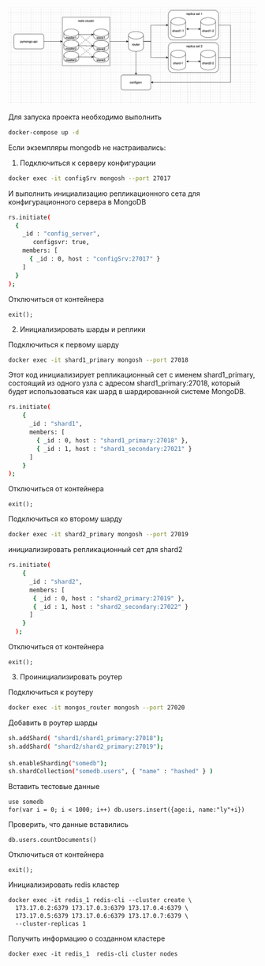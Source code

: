 ![Схема кэширования](image.png)

Для запуска проекта необходимо выполнить

```bash
docker-compose up -d
```

Если экземпляры mongodb не настраивались:
1) Подключиться к серверу конфигурации 
```bash
docker exec -it configSrv mongosh --port 27017
```
И выполнить инициализацию репликационного сета для конфигурационного сервера в MongoDB

```bash
rs.initiate(
  {
    _id : "config_server",
       configsvr: true,
    members: [
      { _id : 0, host : "configSrv:27017" }
    ]
  }
);
```
Отключиться от контейнера
```
exit();
```

2) Инициализировать шарды и реплики

Подключиться к первому шарду
```bash
docker exec -it shard1_primary mongosh --port 27018
```

Этот код инициализирует репликационный сет с именем shard1_primary, состоящий из одного узла с адресом shard1_primary:27018, который будет использоваться как шард в шардированной системе MongoDB.

```bash
rs.initiate(
    {
      _id : "shard1",
      members: [
        { _id : 0, host : "shard1_primary:27018" },
        { _id : 1, host : "shard1_secondary:27021" }
      ]
    }
);
```

Отключиться от контейнера
```
exit();
```

Подключиться ко второму шарду
```bash
docker exec -it shard2_primary mongosh --port 27019
```

инициализировать репликационный сет для shard2

```bash
rs.initiate(
    {
      _id : "shard2",
      members: [
       { _id : 0, host : "shard2_primary:27019" },
       { _id : 1, host : "shard2_secondary:27022" }
      ]
    }
  );
```
Отключиться от контейнера
```
exit();
```

3) Проинициализировать роутер

Подключиться к роутеру
```bash
docker exec -it mongos_router mongosh --port 27020
```
Добавить в роутер шарды

```bash
sh.addShard( "shard1/shard1_primary:27018");
sh.addShard( "shard2/shard2_primary:27019");

sh.enableSharding("somedb");
sh.shardCollection("somedb.users", { "name" : "hashed" } )
```
Вставить тестовые данные
```
use somedb
for(var i = 0; i < 1000; i++) db.users.insert({age:i, name:"ly"+i})
```

Проверить, что данные вставились 
```
db.users.countDocuments()
```

Отключиться от контейнера
```
exit();
```

Инициализировать redis кластер
```
docker exec -it redis_1 redis-cli --cluster create \
  173.17.0.2:6379 173.17.0.3:6379 173.17.0.4:6379 \
  173.17.0.5:6379 173.17.0.6:6379 173.17.0.7:6379 \
  --cluster-replicas 1
```
Получить информацию о созданном кластере
```
docker exec -it redis_1  redis-cli cluster nodes
```

